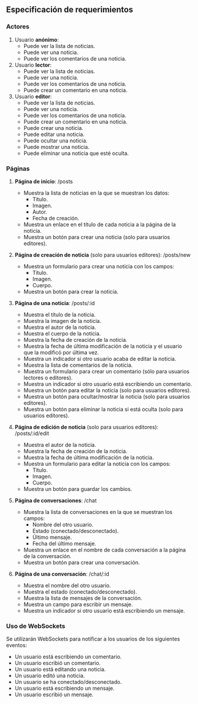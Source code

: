 ## Especificación de requerimientos

### Actores

1. Usuario **anónimo**:
   - Puede ver la lista de noticias.
   - Puede ver una noticia.
   - Puede ver los comentarios de una noticia.
2. Usuario **lector**:
   - Puede ver la lista de noticias.
   - Puede ver una noticia.
   - Puede ver los comentarios de una noticia.
   - Puede crear un comentario en una noticia.
3. Usuario **editor**:
   - Puede ver la lista de noticias.
   - Puede ver una noticia.
   - Puede ver los comentarios de una noticia.
   - Puede crear un comentario en una noticia.
   - Puede crear una noticia.
   - Puede editar una noticia.
   - Puede ocultar una noticia.
   - Puede mostrar una noticia.
   - Puede eliminar una noticia que esté oculta.

### Páginas

1. **Página de inicio**: /posts

   - Muestra la lista de noticias en la que se muestran los datos:
     - Título.
     - Imagen.
     - Autor.
     - Fecha de creación.
   - Muestra un enlace en el título de cada noticia a la página de la noticia.
   - Muestra un botón para crear una noticia (solo para usuarios editores).

2. **Página de creación de noticia** (solo para usuarios editores): /posts/new

   - Muestra un formulario para crear una noticia con los campos:
     - Título.
     - Imagen.
     - Cuerpo.
   - Muestra un botón para crear la noticia.

3. **Página de una noticia**: /posts/:id

   - Muestra el título de la noticia.
   - Muestra la imagen de la noticia.
   - Muestra el autor de la noticia.
   - Muestra el cuerpo de la noticia.
   - Muestra la fecha de creación de la noticia.
   - Muestra la fecha de última modificación de la noticia y el usuario que la modificó por última vez.
   - Muestra un indicador si otro usuario acaba de editar la noticia.
   - Muestra la lista de comentarios de la noticia.
   - Muestra un formulario para crear un comentario (sólo para usuarios lectores o editores).
   - Muestra un indicador si otro usuario está escribiendo un comentario.
   - Muestra un botón para editar la noticia (solo para usuarios editores).
   - Muestra un botón para ocultar/mostrar la noticia (solo para usuarios editores).
   - Muestra un botón para eliminar la noticia si está oculta (solo para usuarios editores).

4. **Página de edición de noticia** (solo para usuarios editores): /posts/:id/edit

   - Muestra el autor de la noticia.
   - Muestra la fecha de creación de la noticia.
   - Muestra la fecha de última modificación de la noticia.
   - Muestra un formulario para editar la noticia con los campos:
     - Título.
     - Imagen.
     - Cuerpo.
   - Muestra un botón para guardar los cambios.

5. **Página de conversaciones**: /chat

   - Muestra la lista de conversaciones en la que se muestran los campos:
     - Nombre del otro usuario.
     - Estado (conectado/desconectado).
     - Último mensaje.
     - Fecha del último mensaje.
   - Muestra un enlace en el nombre de cada conversación a la página de la conversación.
   - Muestra un botón para crear una conversación.

6. **Página de una conversación**: /chat/:id

   - Muestra el nombre del otro usuario.
   - Muestra el estado (conectado/desconectado).
   - Muestra la lista de mensajes de la conversación.
   - Muestra un campo para escribir un mensaje.
   - Muestra un indicador si otro usuario está escribiendo un mensaje.

### Uso de WebSockets

Se utilizarán WebSockets para notificar a los usuarios de los siguientes eventos:

- Un usuario está escribiendo un comentario.
- Un usuario escribió un comentario.
- Un usuario está editando una noticia.
- Un usuario editó una noticia.
- Un usuario se ha conectado/desconectado.
- Un usuario está escribiendo un mensaje.
- Un usuario escribió un mensaje.
